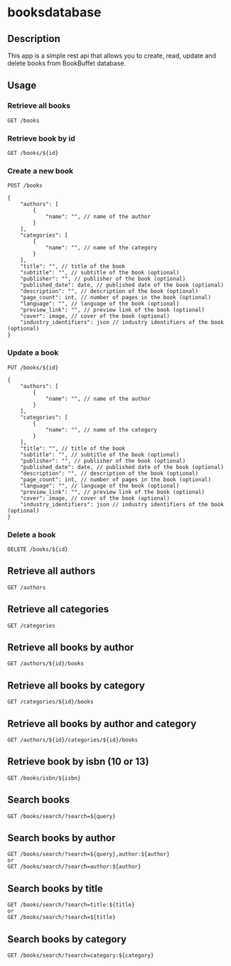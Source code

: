 # booksdatabase

## Description

This app is a simple rest api that allows you to create, read, update and delete books from BookBuffet database.

## Usage

### Retrieve all books

```http
GET /books
```

### Retrieve book by id

```http
GET /books/${id}
```

### Create a new book

```http
POST /books
```

```body
{
    "authors": [
        {
            "name": "", // name of the author
        }
    ],
    "categories": [
        {
            "name": "", // name of the category
        }
    ],
    "title": "", // title of the book
    "subtitle": "", // subtitle of the book (optional)
    "publisher": "", // publisher of the book (optional)
    "published_date": date, // published date of the book (optional)
    "description": "", // description of the book (optional)
    "page_count": int, // number of pages in the book (optional)
    "language": "", // language of the book (optional)
    "preview_link": "", // preview link of the book (optional)
    "cover": image, // cover of the book (optional)
    "industry_identifiers": json // industry identifiers of the book (optional)
}
```

### Update a book

```http
PUT /books/${id}
```

```body
{
    "authors": [
        {
            "name": "", // name of the author
        }
    ],
    "categories": [
        {
            "name": "", // name of the category
        }
    ],
    "title": "", // title of the book
    "subtitle": "", // subtitle of the book (optional)
    "publisher": "", // publisher of the book (optional)
    "published_date": date, // published date of the book (optional)
    "description": "", // description of the book (optional)
    "page_count": int, // number of pages in the book (optional)
    "language": "", // language of the book (optional)
    "preview_link": "", // preview link of the book (optional)
    "cover": image, // cover of the book (optional)
    "industry_identifiers": json // industry identifiers of the book (optional)
}
```

### Delete a book

```http
DELETE /books/${id}
```

## Retrieve all authors

```http
GET /authors
```

## Retrieve all categories

```http
GET /categories
```

## Retrieve all books by author

```http
GET /authors/${id}/books
```

## Retrieve all books by category

```http
GET /categories/${id}/books
```

## Retrieve all books by author and category

```http
GET /authors/${id}/categories/${id}/books
```

## Retrieve book by isbn (10 or 13)

```http
GET /books/isbn/${isbn}
```

## Search books

```http
GET /books/search/?search=${query}
```

## Search books by author

```http
GET /books/search/?search=${query},author:${author}
or
GET /books/search/?search=author:${author}
```

## Search books by title

```http
GET /books/search/?search=title:${title}
or
GET /books/search/?search=${title}
```

## Search books by category

```http
GET /books/search/?search=category:${category}
```
